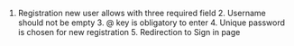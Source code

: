 1. Registration new user allows with three required field 2. Username should not be empty 3. @ key is obligatory to enter 4. Unique password is chosen for new registration 5. Redirection to Sign in page
